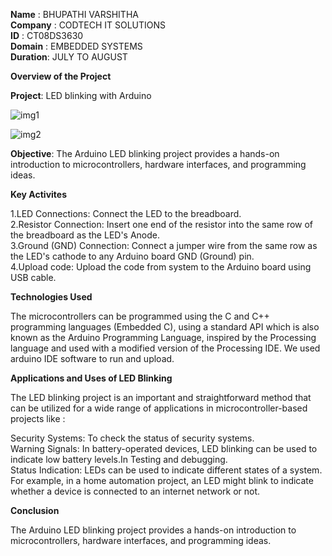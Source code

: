 **Name**    : BHUPATHI VARSHITHA<br>
**Company** : CODTECH IT SOLUTIONS<br>
**ID**      : CT08DS3630<br>
**Domain**  : EMBEDDED SYSTEMS<br>
**Duration**: JULY TO AUGUST<br>

**Overview of the Project**

**Project**: LED blinking with Arduino

![img1](https://github.com/user-attachments/assets/ddc40a67-f613-4121-826c-89574b085bc7)

![img2](https://github.com/user-attachments/assets/b79d5a4f-2d5e-456a-808b-9ebaa3a34ea5)

**Objective**: The Arduino LED blinking project provides a hands-on introduction to microcontrollers, hardware interfaces, and programming ideas.


**Key Activites**<br> 

1.LED Connections: Connect the LED to the breadboard. <br>
2.Resistor Connection: Insert one end of the resistor into the same row of the breadboard as the LED's Anode. <br>
3.Ground (GND) Connection: Connect a jumper wire from the same row as the LED's cathode to any Arduino board GND (Ground) pin. <br>
4.Upload code: Upload the code from system to the Arduino board using USB cable. <br>

**Technologies Used**<br>

The microcontrollers can be programmed using the C and C++ programming languages (Embedded C), using a standard API which is also known as the Arduino Programming Language, inspired by the Processing language and used with a modified version of the Processing IDE. We used arduino IDE software to run and upload.  

**Applications and Uses of LED Blinking**<br>

The LED blinking project is an important and straightforward method that can be utilized for a wide range of applications in microcontroller-based projects like :<br>

Security Systems: To check the status of security systems.<br>
Warning Signals: In battery-operated devices, LED blinking can be used to indicate low battery levels.In Testing and debugging.<br>
Status Indication: LEDs can be used to indicate different states of a system. For example, in a home automation project, an LED might blink to indicate whether a device is connected to an internet network or not.<br>

**Conclusion**

The Arduino LED blinking project provides a hands-on introduction to microcontrollers, hardware interfaces, and programming ideas. 
